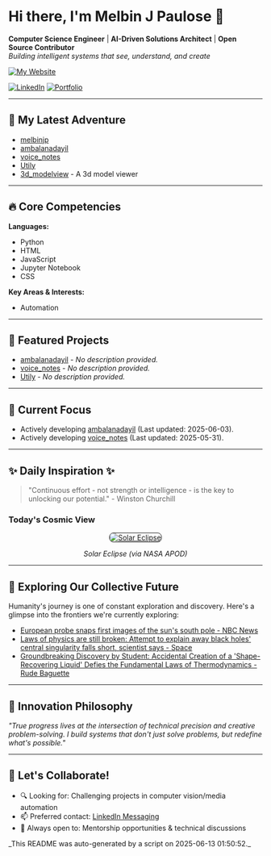 # Hi there, I'm Melbin J Paulose 👋
**Computer Science Engineer** | **AI-Driven Solutions Architect** | **Open Source Contributor**  
*Building intelligent systems that see, understand, and create*

[![My Website](https://img.shields.io/badge/Website-wecanuseai.com-brightgreen?style=flat)](https://wecanuseai.com)

[![LinkedIn](https://img.shields.io/badge/LinkedIn-Connect%20Professionally-blue?style=flat&logo=linkedin)](https://www.linkedin.com/in/melbinjpaulose)
[![Portfolio](https://img.shields.io/badge/Portfolio-See%20My%20Work-important)](https://melbinjp.github.io/Utily/)

---

## 🚀 My Latest Adventure

<!-- REPO_LIST_START -->
* [melbinjp](https://github.com/melbinjp/melbinjp)
* [ambalanadayil](https://github.com/melbinjp/ambalanadayil)
* [voice_notes](https://github.com/melbinjp/voice_notes)
* [Utily](https://github.com/melbinjp/Utily)
* [3d_modelview](https://github.com/melbinjp/3d_modelview) - A 3d model viewer
<!-- REPO_LIST_END -->

---

## 🔥 Core Competencies

<!-- CORE_COMPETENCIES_START -->
**Languages:**
* Python
* HTML
* JavaScript
* Jupyter Notebook
* CSS

**Key Areas & Interests:**
* Automation
<!-- CORE_COMPETENCIES_END -->

---

## 🚀 Featured Projects

<!-- FEATURED_PROJECTS_START -->
* [ambalanadayil](https://github.com/melbinjp/ambalanadayil) - _No description provided._
* [voice_notes](https://github.com/melbinjp/voice_notes) - _No description provided._
* [Utily](https://github.com/melbinjp/Utily) - _No description provided._
<!-- FEATURED_PROJECTS_END -->

---

## 📌 Current Focus

<!-- CURRENT_FOCUS_START -->
* Actively developing [ambalanadayil](https://github.com/melbinjp/ambalanadayil) (Last updated: 2025-06-03).
* Actively developing [voice_notes](https://github.com/melbinjp/voice_notes) (Last updated: 2025-05-31).
<!-- CURRENT_FOCUS_END -->

---

## ✨ Daily Inspiration ✨

<!-- INSPIRATION_START -->
> "Continuous effort - not strength or intelligence - is the key to unlocking our potential." - Winston Churchill

### Today's Cosmic View


<p align="center">
  <a href="https://apod.nasa.gov/apod/image/2506/TSE2023-Comp48-2a.jpg" target="_blank">
    <img src="https://apod.nasa.gov/apod/image/2506/TSE2023-Comp48-2a.jpg" alt="Solar Eclipse" border="1" style="max-width: 100%; height: auto; border-radius: 8px;">
  </a>
</p>
<p align="center"><em>Solar Eclipse (via NASA APOD)</em></p>

<!-- INSPIRATION_END -->

---

## 🌌 Exploring Our Collective Future

Humanity's journey is one of constant exploration and discovery. Here's a glimpse into the frontiers we're currently exploring:

<!-- FUTURE_INSIGHTS_START -->
* [European probe snaps first images of the sun's south pole - NBC News](https://www.nbcnews.com/science/space/european-probe-snaps-first-images-suns-south-pole-rcna212375)
* [Laws of physics are still broken: Attempt to explain away black holes' central singularity falls short, scientist says - Space](https://www.space.com/astronomy/laws-of-physics-are-still-broken-attempt-to-explain-away-black-holes-central-singularity-falls-short-scientist-says)
* [Groundbreaking Discovery by Student: Accidental Creation of a 'Shape-Recovering Liquid' Defies the Fundamental Laws of Thermodynamics - Rude Baguette](https://www.rudebaguette.com/en/2025/06/groundbreaking-discovery-by-student-accidental-creation-of-a-shape-recovering-liquid-defies-the-fundamental-laws-of-thermodynamics/)
<!-- FUTURE_INSIGHTS_END -->

---

## 💬 Innovation Philosophy

*"True progress lives at the intersection of technical precision and creative problem-solving. I build systems that don't just solve problems, but redefine what's possible."*

---

## 🤝 Let's Collaborate!

- 🔍 Looking for: Challenging projects in computer vision/media automation
- 📫 Preferred contact: [LinkedIn Messaging](https://www.linkedin.com/in/melbinjpaulose)
- 🌱 Always open to: Mentorship opportunities & technical discussions

<!-- TIMESTAMP -->_This README was auto-generated by a script on 2025-06-13 01:50:52._<!-- /TIMESTAMP -->

